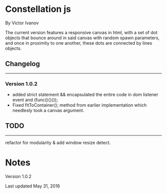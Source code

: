 Constellation js
================

By Victor Ivanov

The current version features a responsive canvas in html, with a set of dot objects that bounce around in said canvas with random spawn parameters, and once in proximity to one another, these dots are connected by lines objects.

## Changelog ##
-----------------------------------------------------------------

### Version 1.0.2

* added strict statement && encapsulated the entire code in dom listener event and (func(){}());
* Fixed fitToContainer(); method from earlier implementation which needlesly took a canvas argument.


## TODO ##
----------------------------------------------------------------


refactor for modularity & add window resize detect.



Notes
================================================================

Version 1.0.2

Last updated May 31, 2016